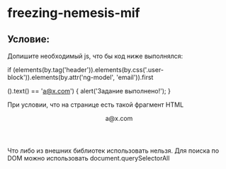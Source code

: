 freezing-nemesis-mif
====================
Условие:
-------
Допишите необходимый js, что бы код ниже выполнялся:


if (elements(by.tag('header')).elements(by.css('.user-block')).elements(by.attr('ng-model', 'email')).first

().text() == 'a@x.com') {
 alert('Задание выполнено!');
}


При условии, что на странице есть  такой фрагмент HTML


<header>
 <div class="user-block">
  <div ng-model="email">a@x.com</div>
 </div>
</header>


Что либо из внешних библиотек использовать нельзя.
Для поиска по DOM можно использовать document.querySelectorAll